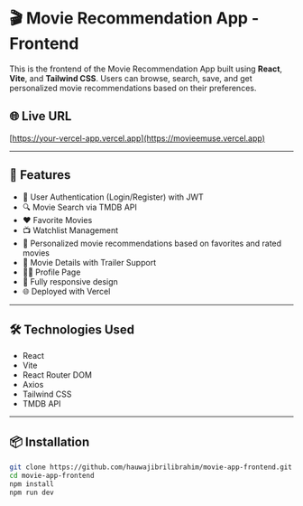 # 🎬 Movie Recommendation App - Frontend

This is the frontend of the Movie Recommendation App built using **React**, **Vite**, and **Tailwind CSS**. Users can browse, search, save, and get personalized movie recommendations based on their preferences.

## 🌐 Live URL

[https://your-vercel-app.vercel.app](https://movieemuse.vercel.app) 

---

## 🚀 Features

- 🧑 User Authentication (Login/Register) with JWT
- 🔍 Movie Search via TMDB API
- ❤️ Favorite Movies
- 📺 Watchlist Management
- 🌟 Personalized movie recommendations based on favorites and rated movies
- 🎥 Movie Details with Trailer Support 
- 🧑‍💼 Profile Page
- 📱 Fully responsive design
- 🌐 Deployed with Vercel

---

## 🛠️ Technologies Used

- React
- Vite
- React Router DOM
- Axios
- Tailwind CSS
- TMDB API

---

## 📦 Installation

```bash
git clone https://github.com/hauwajibrilibrahim/movie-app-frontend.git
cd movie-app-frontend
npm install
npm run dev

